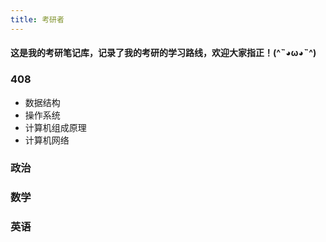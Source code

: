 ```yaml
---
title: 考研者
---
```


####  这是我的考研笔记库，记录了我的考研的学习路线，欢迎大家指正！(^˵◕ω◕˵^)

### 408

- 数据结构
- 操作系统
- 计算机组成原理
- 计算机网络

### 政治



### 数学



### 英语



